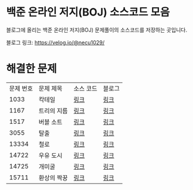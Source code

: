 # 백준 온라인 저지(BOJ) 소스코드 모음
블로그에 올리는 백준 온라인 저지(BOJ) 문제풀이의 소스코드를 저장하는 곳입니다.

블로그 링크: https://velog.io/@necu1029/

# 해결한 문제
<table>
  <tr>
    <td>문제 번호</td>
    <td>문제 제목</td>
    <td>소스 코드</td>
    <td>블로그</td>
  </tr>
  <tr>
    <td>1033</td>
    <td>칵테일</td>
    <td><a href="https://github.com/Lee-Jun-Woo/BOJ/blob/main/src/1033.py">링크</a></td>
    <td><a href="https://velog.io/@necu1029/boj-1033">링크</a></td>
  </tr>
  <tr>
    <td>1167</td>
    <td>트리의 지름</td>
    <td><a href="https://github.com/Lee-Jun-Woo/BOJ/blob/main/src/1167.py">링크</a></td>
    <td><a href="https://velog.io/@necu1029/boj-1167">링크</a></td>
  </tr>
  <tr>
    <td>1517</td>
    <td>버블 소트</td>
    <td><a href="https://github.com/Lee-Jun-Woo/BOJ/blob/main/src/1517.py">링크</a></td>
    <td><a href="https://velog.io/@necu1029/boj-1517">링크</a></td>
  </tr>
  <tr>
    <td>3055</td>
    <td>탈출</td>
    <td><a href="https://github.com/Lee-Jun-Woo/BOJ/blob/main/src/3055.py">링크</a></td>
    <td><a href="https://velog.io/@necu1029/boj-3055">링크</a></td>
  </tr>
  <tr>
    <td>13334</td>
    <td>철로</td>
    <td><a href="https://github.com/Lee-Jun-Woo/BOJ/blob/main/src/13334.py">링크</a></td>
    <td><a href="https://velog.io/@necu1029/boj-13334">링크</a></td>
  </tr>
  <tr>
    <td>14722</td>
    <td>우유 도시</td>
    <td><a href="https://github.com/Lee-Jun-Woo/BOJ/blob/main/src/14722.py">링크</a></td>
    <td><a href="https://velog.io/@necu1029/boj-14722">링크</a></td>
  </tr>
  <tr>
    <td>14725</td>
    <td>개미굴</td>
    <td><a href="https://github.com/Lee-Jun-Woo/BOJ/blob/main/src/14725.py">링크</a></td>
    <td><a href="https://velog.io/@necu1029/boj-14725">링크</a></td>
  </tr>
  <tr>
    <td>15711</td>
    <td>환상의 짝꿍</td>
    <td><a href="https://github.com/Lee-Jun-Woo/BOJ/blob/main/src/15711.py">링크</a></td>
    <td><a href="https://velog.io/@necu1029/boj-15711">링크</a></td>
  </tr>
</table>
